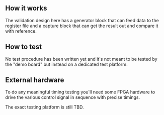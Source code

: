 ## How it works

The validation design here has a generator block that can
feed data to the register file and a capture block that can
get the result out and compare it with reference.

## How to test

No test procedure has been written yet and it's not meant
to be tested by the "demo board" but instead on a dedicated
test platform.

## External hardware

To do any meaningful timing testing you'll need some FPGA hardware
to drive the various control signal in sequence with precise timings.

The exact testing platform is still TBD.
